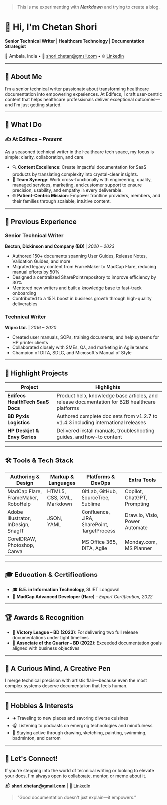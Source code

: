 > This is me experimenting with ***Markdown*** and trying to create a blog.

# 👋 Hi, I'm Chetan Shori  
**Senior Technical Writer | Healthcare Technology | Documentation Strategist**

📍 Ambala, India • 📧 shori.chetan@gmail.com • 🌐 [LinkedIn](https://www.linkedin.com/in/chetanshori/)

---

## 🌟 About Me

I’m a senior technical writer passionate about transforming healthcare documentation into empowering experiences. At Edifecs, I craft user-centric content that helps healthcare professionals deliver exceptional outcomes—and I'm just getting started.

---

## 🧰 What I Do

### ✍️ At Edifecs – *Present*
As a seasoned technical writer in the healthcare tech space, my focus is simple: clarity, collaboration, and care.

- 🔍 **Content Excellence**: Create impactful documentation for SaaS products by translating complexity into crystal-clear insights.
- 🤝 **Team Synergy**: Work cross-functionally with engineering, quality, managed services, marketing, and customer support to ensure precision, usability, and empathy in every deliverable.
- 🌐 **Patient-Centric Mission**: Empower frontline providers, members, and their families through scalable, intuitive content.

---

## 🚀 Previous Experience

### **Senior Technical Writer**  
**Becton, Dickinson and Company (BD)** | *2020 – 2023*  
- Authored 150+ documents spanning User Guides, Release Notes, Validation Guides, and more  
- Migrated legacy content from FrameMaker to MadCap Flare, reducing manual efforts by 50%  
- Designed a centralized SharePoint repository to improve efficiency by 30%  
- Mentored new writers and built a knowledge base to fast-track onboarding  
- Contributed to a 15% boost in business growth through high-quality deliverables

### **Technical Writer**  
**Wipro Ltd.** | *2016 – 2020*  
- Created user manuals, SOPs, training documents, and help systems for HP printer clients  
- Collaborated closely with SMEs, QA, and marketing in Agile teams  
- Champion of DITA, SDLC, and Microsoft's Manual of Style

---

## 🧪 Highlight Projects

| Project                         | Highlights                                                                 |
|----------------------------------|---------------------------------------------------------------------------|
| **Edifecs HealthTech SaaS Docs** | Product help, knowledge base articles, and release documentation for B2B healthcare platforms |
| **BD Pyxis Logistics**           | Authored complete doc sets from v1.2.7 to v1.4.3 including international releases |
| **HP Deskjet & Envy Series**     | Delivered install manuals, troubleshooting guides, and how-to content |

---

## 🛠️ Tools & Tech Stack

| Authoring & Design               | Markup & Languages        | Platforms & DevOps              | Extra Tools             |
|----------------------------------|----------------------------|----------------------------------|----------------------------------|
| MadCap Flare, FrameMaker, RoboHelp | HTML5, CSS, XML, Markdown   | GitLab, GitHub, SourceTree, Sublime      | Copilot, ChatGPT, Prompting       |
| Adobe Illustrator, InDesign, SnagIT | JSON, YAML                  | Confluence, JIRA, SharePoint, TargetProcess     | Draw.io, Visio, Power Automate       |
| CorelDRAW, Photoshop, Canva         |                             | MS Office 365, DITA, Agile       | Monday.com, MS Planner        |

---

## 🎓 Education & Certifications

- 🎓 **B.E. in Information Technology**, SLIET Longowal  
- 📜 **MadCap Advanced Developer (Flare)** – *Expert Certification, 2022*

---

## 🏆 Awards & Recognition

- 🏅 **Victory League – BD (2023)**: For delivering two full release documentations under tight timelines  
- 🏅 **Associate of the Quarter – BD (2022)**: Exceeded documentation goals aligned with business objectives

---

## 🌱 A Curious Mind, A Creative Pen

I merge technical precision with artistic flair—because even the most complex systems deserve documentation that feels human.

---

## 🎨 Hobbies & Interests

- ✈️ Traveling to new places and savoring diverse cuisines  
- 🎧 Listening to podcasts on emerging technologies and mindfulness  
- 🏸 Staying active through drawing, sketching, painting, swimming, badminton, and carrom

---

## 🤝 Let's Connect!

If you're stepping into the world of technical writing or looking to elevate your docs, I'm always open to collaborate, mentor, or meme about it.

📬 **shori.chetan@gmail.com** | 💼 [LinkedIn](https://www.linkedin.com/in/chetanshori/)

> “Good documentation doesn't just explain—it empowers.”

